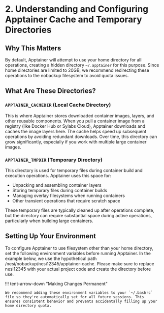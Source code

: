# 2. Understanding and Configuring Apptainer Cache and Temporary Directories

## Why This Matters
By default, Apptainer will attempt to use your home directory for all operations, creating a hidden directory `~/.apptainer` for this purpose. Since home directories are limited to 20GB, we recommend redirecting these operations to the nobackup filesystem to avoid quota issues.


## What Are These Directories?

### `APPTAINER_CACHEDIR` (Local Cache Directory)

This is where Apptainer stores downloaded container images, layers, and other reusable components. When you pull a container image from a registry (like Docker Hub or Sylabs Cloud), Apptainer downloads and caches the image layers here. The cache helps speed up subsequent operations by avoiding redundant downloads. Over time, this directory can grow significantly, especially if you work with multiple large container images.

### `APPTAINER_TMPDIR` (Temporary Directory)
This directory is used for temporary files during container build and execution operations. Apptainer uses this space for:

- Unpacking and assembling container layers
- Storing temporary files during container builds
- Managing overlay filesystems when running containers
- Other transient operations that require scratch space

These temporary files are typically cleaned up after operations complete, but the directory can require substantial space during active operations, particularly when building large containers.

## Setting Up Your Environment


To configure Apptainer to use  filesystem other than your home directory, set the following environment variables before running Apptainer. In the example below, we use the hypothetical path /nesi/nobackup/nesi12345/apptainer-cache. Please make sure to replace nesi12345 with your actual project code and create the directory before use.

!!! tent-arrow-down "Making Changes Permanent"

    We recommend adding these environment variables to your `~/.bashrc` file so they're automatically set for all future sessions. This ensures consistent behavior and prevents accidentally filling up your home directory quota.